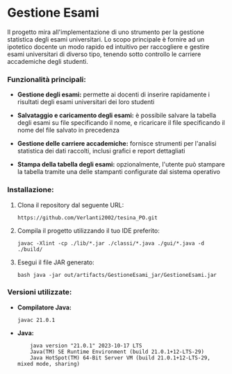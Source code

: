 # Gestione Esami
Il progetto mira all'implementazione di uno strumento per la gestione statistica degli esami universitari. Lo scopo principale è fornire ad un ipotetico docente un modo rapido ed intuitivo per raccogliere e gestire esami universitari di diverso tipo, tenendo sotto controllo le carriere accademiche degli studenti.

### Funzionalità principali:
- **Gestione degli esami:** permette ai docenti di inserire rapidamente i risultati degli esami universitari dei loro studenti

- **Salvataggio e caricamento degli esami:** è possibile salvare la tabella degli esami su file specificando il nome, e ricaricare il file specificando il nome del file salvato in precedenza

- **Gestione delle carriere accademiche:** fornisce strumenti per l'analisi statistica dei dati raccolti, inclusi grafici e report dettagliati

- **Stampa della tabella degli esami:** opzionalmente, l'utente può stampare la tabella tramite una delle stampanti configurate dal sistema operativo 

### Installazione:
1. Clona il repository dal seguente URL:
   
   ``` https://github.com/Verlanti2002/tesina_PO.git  ```

2. Compila il progetto utilizzando il tuo IDE preferito:
   
   ``` javac -Xlint -cp ./lib/*.jar ./classi/*.java ./gui/*.java -d ./build/  ```

3. Esegui il file JAR generato:
   
   ``` bash java -jar out/artifacts/GestioneEsami_jar/GestioneEsami.jar  ```

### Versioni utilizzate:
- **Compilatore Java:**

  ``` javac 21.0.1  ```

- **Java:**

  ```
      java version "21.0.1" 2023-10-17 LTS
      Java(TM) SE Runtime Environment (build 21.0.1+12-LTS-29)
      Java HotSpot(TM) 64-Bit Server VM (build 21.0.1+12-LTS-29, mixed mode, sharing)
  ```
